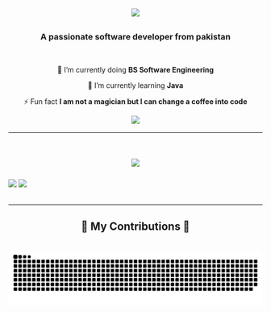 

<h1 align="center">
    <img src="https://readme-typing-svg.herokuapp.com/?font=Righteous&size=35&center=true&vCenter=true&width=500&height=70&duration=4000&lines=Hi+There!+👋;+I'm+Wahan+khan!;" />
</h1>

<h3 align="center">A passionate software developer from pakistan</h3>

<br/>

<div align="center">
 
 🔭 I’m currently doing **BS Software Engineering**
 
 🌱 I’m currently learning **Java**

⚡ Fun fact **I am not a magician but I can change a coffee into code**

 </div>
 
<div align="center"> 
  <a href="mailto:programming.spott@gmail.com">
    <img src="https://img.shields.io/badge/Gmail-333333?style=for-the-badge&logo=gmail&logoColor=red" />
  </a>
  
  
</div>

 <hr/>
 
<h1 align="center">
    <img src="https://readme-typing-svg.herokuapp.com/?font=Righteous&size=35&center=true&vCenter=true&width=500&height=70&duration=4000&lines=⚔️Languages+and+Others ⚔️" />
</h1>
    <img src="https://skillicons.dev/icons?i=html,css,vscode,github,figma,tailwind,git" />
    <img src="https://skillicons.dev/icons?i=python,java,cpp" /><br>
</div>

<br/>
<hr/>

<div align="center">
  <h2>🐍 My Contributions 🐍</h2>
  <br>
  <img alt="snake eating my contributions" src="https://raw.githubusercontent.com/salesp07/salesp07/output/github-contribution-grid-snake.svg" />
  
  <br/><br/><br/>
</div>



